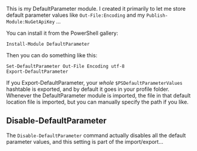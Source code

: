 This is my DefaultParameter module. I created it primarily to let me store default parameter values like `Out-File:Encoding` and my `Publish-Module:NuGetApiKey` ...

You can install it from the PowerShell gallery:

```posh
Install-Module DefaultParameter
```

Then you can do something like this:

```posh
Set-DefaultParameter Out-File Encoding utf-8
Export-DefaultParameter
```

If you Export-DefaultParameter, your _whole_ `$PSDefaultParameterValues` hashtable is exported, and by default it goes in your profile folder. Whenever the DefaultParameter module is imported, the file in that default location file is imported, but you can manually specify the path if you like.

## Disable-DefaultParameter

The `Disable-DefaultParameter` command actually disables all the default parameter values, and this setting is part of the import/export...
